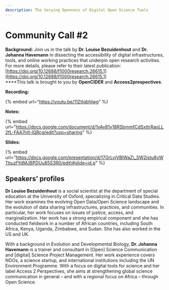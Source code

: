```yaml
---
description: The Varying Openness of Digital Open Science Tools
---
```


# Community Call \#2

**Background:** Join us in the talk by **Dr. Louise Bezuidenhout** and **Dr. Johanna Havemann** in dissecting the accessibility of digital infrastructures, tools, and online working practices that underpin open research activities. For more details, please refer to their latest publication: [https://doi.org/10.12688/f1000research.26615.1](https://doi.org/10.12688/f1000research.26615.1)   
****This talk is brought to you by **OpenCIDER** and **Access2prespectives**.

**Recording:** 

{% embed url="https://youtu.be/11ZtIqbhlwg" %}

**Notes:**

{% embed url="https://docs.google.com/document/d/1vAv81y18RSbmmfCdSxttrRaoLL2fL-FAA7nIt-lQRcg/edit?usp=sharing" %}

**Slides:**

{% embed url="https://docs.google.com/presentation/d/17GrLvjVBIWaZ\_SW2istu8vWTbuzfYdMJBPDUu85S3R0/edit\#slide=id.p" %}

## **Speakers’ profiles** 

**Dr Louise Bezuidenhout** is a social scientist at the department of special education at the University of Oxford, specializing in Critical Data Studies. Her work examines the evolving Open Data/Open Science landscape and the evolution of data sharing infrastructures, practices, and communities. In particular, her work focuses on issues of justice, access, and marginalization. Her work has a strong empirical component and she has conducted fieldwork in a number of African countries, including South Africa, Kenya, Uganda, Zimbabwe, and Sudan. She has also worked in the US and UK.  


With a background in Evolution and Developmental Biology, **Dr. Johanna Havemann** is a trainer and consultant in \[Open\] Science Communication and \[digital\] Science Project Management. Her work experience covers NGOs, a science startup, and international institutions including the UN Environment Programme. With a focus on digital tools for science and her label Access 2 Perspectives, she aims at strengthening global science communication in general – and with a regional focus on Africa – through Open Science.  


